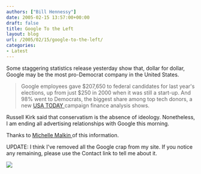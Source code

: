 ```yaml
---
authors: ["Bill Hennessy"]
date: 2005-02-15 13:57:00+00:00
draft: false
title: Google To the Left
layout: blog
url: /2005/02/15/google-to-the-left/
categories:
- Latest
---
```


Some staggering statistics release yesterday show that, dollar for dollar, Google may be the most pro-Democrat company in the United States.




> 

> 
> Google employees gave $207,650 to federal candidates for last year's elections, up from just $250 in 2000 when it was still a start-up. And 98% went to Democrats, the biggest share among top tech donors, a new [USA TODAY ](https://www.usatoday.com/money/industries/technology/2005-02-13-google-give-usat_x.htm)campaign finance analysis shows.
> 
> 




Russell Kirk said that conservatism is the absence of ideology. Nonetheless, I am ending all advertising relationships with Google this morning.




Thanks to [Michelle Malkin ](https://michellemalkin.com/archives/001512.htm)of this information.




UPDATE: I think I've removed all the Google crap from my site. If you notice any remaining, please use the Contact link to tell me about it.




![](https://blog.billhennessy.com/aggbug.aspx?PostID=1073)

